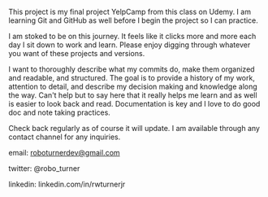 This project is my final project YelpCamp from this class on Udemy. I am learning Git and GitHub as well before I begin the project so I can practice.

I am stoked to be on this journey. It feels like it clicks more and more each day I sit down to work and learn. Please enjoy digging through whatever you want of these projects and versions.

I want to thoroughly describe what my commits do, make them organized and readable, and structured. The goal is to provide a history of my work, attention to detail, and describe my decision making and knowledge along the way. Can't help but to say here that it really helps me learn and as well is easier to look back and read. Documentation is key and I love to do good doc and note taking practices.

Check back regularly as of course it will update. I am available through any contact channel for any inquiries. 

email: roboturnerdev@gmail.com

twitter: @robo_turner

linkedin: linkedin.com/in/rwturnerjr
